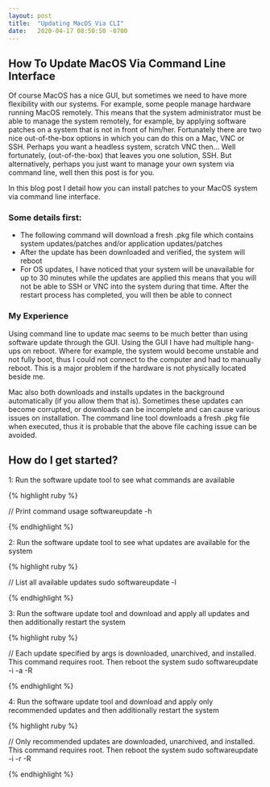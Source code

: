 ```yaml
---
layout: post
title:  "Updating MacOS Via CLI"
date:   2020-04-17 08:50:50 -0700
---
```


## How To Update MacOS Via Command Line Interface

<!--break-->

Of course MacOS has a nice GUI, but sometimes we need to have more flexibility with our systems. For example, some people manage hardware
running MacOS remotely. This means that the system administrator must be able to manage the system remotely, for example, by applying software 
patches on a system that is not in front of him/her. Fortunately there are two nice out-of-the-box options in which you can do this on a Mac, VNC or SSH.
Perhaps you want a headless system, scratch VNC then... Well fortunately, (out-of-the-box) that leaves you one solution, SSH. But alternatively, perhaps
you just want to manage your own system via command line, well then this post is for you.

In this blog post I detail how you can install patches to your MacOS system via command line interface.

### Some details first:
* The following command will download a fresh .pkg file which contains system updates/patches and/or application updates/patches
* After the update has been downloaded and verified, the system will reboot
* For OS updates, I have noticed that your system will be unavailable for up to 30 minutes while the updates are applied this means that you will not be able to SSH or VNC into the system during that time. After the restart process has completed, you will then be able to connect

### My Experience

Using command line to update mac seems to be much better than using software update through the GUI. Using the GUI I have had multiple
hang-ups on reboot. Where for example, the system would become unstable and not fully boot, thus I could not connect to the computer 
and had to manually reboot. This is a major problem if the hardware is not physically located beside me.

Mac also both downloads and installs updates in the background automatically (if you allow them that is). Sometimes these updates can become corrupted,
or downloads can be incomplete and can cause various issues on installation. The command line tool downloads a fresh .pkg file when executed,
thus it is probable that the above file caching issue can be avoided. 


## How do I get started?

1: Run the software update tool to see what commands are available

{% highlight ruby %}

// Print command usage
softwareupdate -h

{% endhighlight %}

2: Run the software update tool to see what updates are available for the system

{% highlight ruby %}

// List all available updates
sudo softwareupdate -l

{% endhighlight %}

3: Run the software update tool and download and apply all updates and then additionally restart the system

{% highlight ruby %}

// Each update specified by args is downloaded, unarchived, and installed.  This command requires root. Then reboot the system
sudo softwareupdate -i -a -R

{% endhighlight %}

4: Run the software update tool and download and apply only recommended updates and then additionally restart the system

{% highlight ruby %}

// Only recommended updates are downloaded, unarchived, and installed.  This command requires root. Then reboot the system
sudo softwareupdate -i -r -R

{% endhighlight %}